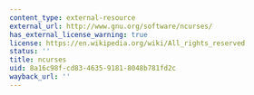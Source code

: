 ```yaml
---
content_type: external-resource
external_url: http://www.gnu.org/software/ncurses/
has_external_license_warning: true
license: https://en.wikipedia.org/wiki/All_rights_reserved
status: ''
title: ncurses
uid: 8a16c98f-cd83-4635-9181-8048b781fd2c
wayback_url: ''
---
```

